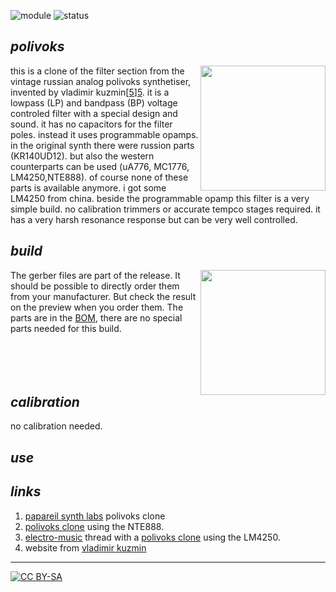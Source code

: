  ![module](https://img.shields.io/badge/module-other-yellow)
![status](https://img.shields.io/badge/status-work%20in%20progress-orange)

## *polivoks*

<a href="https://photos.google.com/album/AF1QipMEuttl8D54eHz38pUnjgdNbpEEXJatdQuZA4Qf"><img src="https://spielhuus.github.io/elektrophon/images/polivoks-logo-tmb.jpg" width="200px" align="right"></img></a>this is a clone of the filter section from the vintage russian analog polivoks synthetiser, invented by vladimir kuzmin[[5]][5]. it is a lowpass (LP) and bandpass (BP) voltage controled filter with a special design and sound. it has no capacitors for the filter poles. instead it uses programmable opamps. in the original synth there were russion parts (KR140UD12). but also the western counterparts can be used (uA776, MC1776, LM4250,NTE888). of course none of these parts is available anymore. i got some LM4250 from china. beside the programmable opamp this filter is a very simple build. no calibration trimmers or accurate tempco stages required. it has a very harsh resonance response but can be very well controlled. 

## *build*

<a href="https://spielhuus.github.io/elektrophon/schemas/polivoks.pdf"><img src="https://spielhuus.github.io/elektrophon/images/polivols-schema-tmb.png" width="200px" align="right"></img></a> The gerber files are part of the release. It should be possible to directly order them from your manufacturer. But check the result on the preview when you order them. The parts are in the [BOM](BOM.md), there are no special parts needed for this build. <br/><br/><br/><br/><br/>

## *calibration*

no calibration needed.

## *use*

## *links*

1) [papareil synth labs][1] polivoks clone
1) [polivoks clone][2] using the NTE888.
1) [electro-music][3] thread with a [polivoks clone][4] using the LM4250. 
1) website from [vladimir kuzmin][5]
---
[![CC BY-SA](https://licensebuttons.net/l/by-sa/3.0/88x31.png)](https://creativecommons.org/licenses/by-sa/4.0/)


[1]: http://m.bareille.free.fr/modular1/vcf_polivoks/vcf_polivoks.htm
[2]: https://modularsynthesis.com/kuzmin/polivoks/djb-polivoks_schematic.jpg
[3]: http://electro-music.com/forum/topic-65609.html
[4]: http://electro-music.com/forum/phpbb-files/polivoks_vcf_soft_917.png
[5]: http://www.muztech.com/company.php
